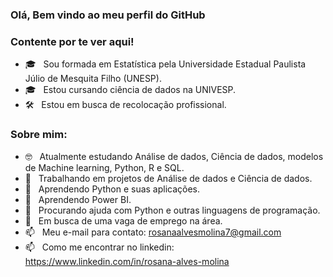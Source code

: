 ### Olá, Bem vindo ao meu perfil do GitHub 


### Contente por te ver aqui!
- 🎓 &nbsp; Sou formada em Estatística pela Universidade Estadual Paulista Júlio de Mesquita Filho (UNESP).
- 🎓 &nbsp; Estou cursando ciência de dados na UNIVESP.
- 🛠 &nbsp; Estou em busca de recolocação profissional.

### Sobre mim:
- 🤓 &nbsp; Atualmente estudando Análise de dados, Ciência de dados, modelos de Machine learning, Python, R e SQL.
- 🔭 &nbsp;  Trabalhando em projetos de Análise de dados e Ciência de dados.
- 🌱 &nbsp;  Aprendendo Python e suas aplicações.
- 🌱 &nbsp;  Aprendendo Power BI.
- 🤔 &nbsp;  Procurando ajuda com Python e outras linguagens de programação.
- 🚀 &nbsp;  Em busca de uma vaga de emprego na área.
- 📫 &nbsp; Meu e-mail para contato: rosanaalvesmolina7@gmail.com
- 📫 &nbsp; Como me encontrar no linkedin: https://www.linkedin.com/in/rosana-alves-molina

